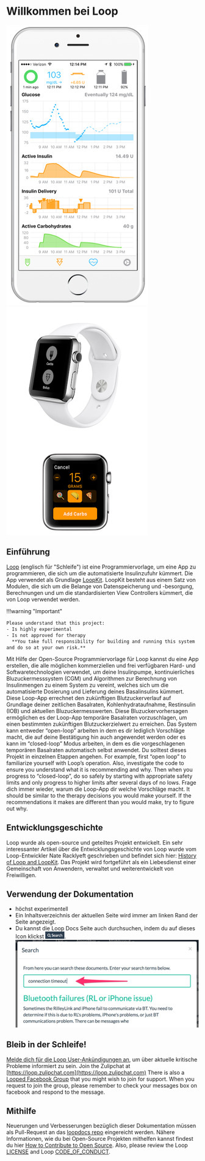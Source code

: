 # Willkommen bei Loop

![img/phones.png](img/phones.png) ![img/phones.png](img/watch.png)

## Einführung

[Loop](https://github.com/LoopKit/Loop) (englisch für "Schleife") ist eine Programmiervorlage, um eine App zu programmieren, die sich um die automatisierte Insulinzufuhr kümmert. Die App verwendet als Grundlage [LoopKit](https://github.com/LoopKit/LoopKit). LoopKit besteht aus einem Satz von Modulen, die sich um die Belange von Datenspeicherung und -besorgung, Berechnungen und um die standardisierten View Controllers kümmert, die von Loop verwendet werden.

!!!warning "Important"

    Please understand that this project:
    - Is highly experimental
    - Is not approved for therapy
      **You take full responsibility for building and running this system and do so at your own risk.**

Mit Hilfe der Open-Source Programmiervorlage für Loop kannst du eine App erstellen, die alle möglichen kommerziellen und frei verfügbaren Hard- und Softwaretechnologien verwendet, um deine Insulinpumpe, kontinuierliches Bluzuckermesssystem (CGM) und Algorithmen zur Berechnung von Insulinmengen zu einem System zu vereint, welches sich um die automatisierte Dosierung und Lieferung deines Basalinsulins kümmert.  Diese Loop-App errechnet den zukünftigen Blutzuckerverlauf auf Grundlage deiner zeitlichen Basalraten, Kohlenhydrataufnahme, Restinsulin (IOB) und aktuellen Bluzuckermesswerten.  Diese Bluzuckervorhersagen ermöglichen es der Loop-App temporäre Basalraten vorzuschlagen, um einen bestimmten zukünftigen Blutzuckerzielwert zu erreichen.  Das System kann entweder “open-loop” arbeiten in dem es dir lediglich Vorschläge macht, die auf deine Bestätigung hin auch angewendet werden oder es kann im “closed-loop” Modus arbeiten, in dem es die vorgeschlagenen temporären Basalraten automatisch selbst anwendet. Du solltest dieses Projekt in einzelnen Etappen angehen. For example, first “open loop” to familiarize yourself with Loop’s operation. Also, investigate the code to ensure you understand what it is recommending and why. Then when you progress to “closed-loop”, do so safely by starting with appropriate safety limits and only progress to higher limits after several days of no lows. Frage dich immer wieder, warum die Loop-App dir welche Vorschläge macht.  It should be similar to the therapy decisions you would make yourself.  If the recommendations it makes are different than you would make, try to figure out why.

## Entwicklungsgeschichte

Loop wurde als open-source und geteiltes Projekt entwickelt.  Ein sehr interessanter Artikel über die Entwicklungsgeschichte von Loop wurde vom Loop-Entwickler Nate Racklyeft geschrieben und befindet sich hier: [History of Loop and LoopKit](https://medium.com/@loudnate/the-history-of-loop-and-loopkit-59b3caf13805).  Das Projekt wird fortgeführt als ein Liebesdienst einer Gemeinschaft von Anwendern, verwaltet und weiterentwickelt von Freiwilligen.

## Verwendung der Dokumentation

* höchst experimentell
* Ein Inhaltsverzeichnis der aktuellen Seite wird immer am linken Rand der Seite angezeigt.
* Du kannst die Loop Docs Seite auch durchsuchen, indem du auf dieses Icon klickst <img src="img/search_icon.png" width="50px" />. ![img/search_example.png](img/search_example.png)

## Bleib in der Schleife!

[Melde dich für die Loop User-Ankündigungen an](https://groups.google.com/forum/#!forum/loop-ios-users), um über aktuelle kritische Probleme informiert zu sein. Join the Zulipchat at [https://loop.zulipchat.com](https://loop.zulipchat.com) There is also a [Looped Facebook Group](https://www.facebook.com/groups/TheLoopedGroup/?fref=nf) that you might wish to join for support.  When you request to join the group, please remember to check your messages box on facebook and respond to the message.

## Mithilfe

Neuerungen und Verbesserungen bezüglich dieser Dokumentation müssen als Pull-Request an das [loopdocs repo](https://github.com/LoopKit/loopdocs) eingereicht werden. Nähere Informationen, wie du bei Open-Source Projekten mithelfen kannst findest du hier [How to Contribute to Open Source](https://opensource.guide/how-to-contribute/). Also, please review the Loop [LICENSE](https://github.com/LoopKit/Loop/blob/master/LICENSE.md) and Loop [CODE_OF_CONDUCT](https://github.com/LoopKit/Loop/blob/master/CODE_OF_CONDUCT.md).
